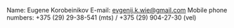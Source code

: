 Name: Eugene Korobeinikov
E-mail: evgenij.k.wie@gmail.com
Mobile phone numbers: +375 (29) 29-38-541 (mts) / +375 (29) 904-27-30 (vel)
